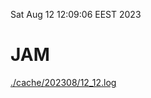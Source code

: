 Sat Aug 12 12:09:06 EEST 2023
# JAM
<a href='./cache/202308/12_12.log'>./cache/202308/12_12.log</a>
